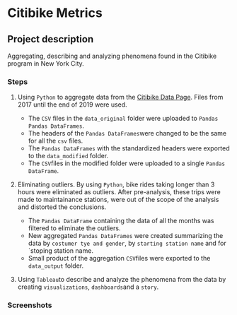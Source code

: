 # Citibike Metrics

## Project description

Aggregating, describing and analyzing phenomena found in the Citibike program in New York City.

### Steps

1. Using `Python` to aggregate data from the [Citibike Data Page](https://s3.amazonaws.com/tripdata/index.html). Files from 2017 until the end of 2019 were used.

    - The `CSV` files in the `data_original` folder were uploaded to `Pandas Pandas DataFrames`.
    - The headers of the `Pandas DataFrames`were changed to be the same for all the `csv` files.
    - The `Pandas DataFrames` with the standardized headers were exported to the `data_modified` folder.
    - The `CSV`files in the modified folder were uploaded to a single `Pandas DataFrame`.

2. Eliminating outliers. By using `Python`, bike rides taking longer than 3 hours were eliminated as outliers. After pre-analysis, these trips were made to maintainance stations, were out of the scope of the analysis and distorted the conclusions.

    - The `Pandas DataFrame` containing the data of all the months was filtered to eliminate the outliers.
    - New aggregated `Pandas DataFrames` were created summarizing the data by `costumer tye and gender`, by `starting station name` and for `stoping station name.
    - Small product of the aggregation `CSV`files were exported to the `data_output` folder.

3. Using `Tableau`to describe and analyze the phenomena from the data by creating `visualizations`, `dashboards`and a `story`.

### Screenshots
